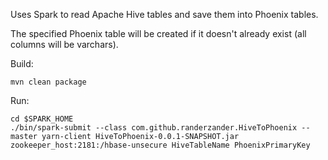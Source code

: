 Uses Spark to read Apache Hive tables and save them into Phoenix tables.

The specified Phoenix table will be created if it doesn't already exist (all columns will be varchars).

Build:
```
mvn clean package
```

Run:
```
cd $SPARK_HOME
./bin/spark-submit --class com.github.randerzander.HiveToPhoenix --master yarn-client HiveToPhoenix-0.0.1-SNAPSHOT.jar zookeeper_host:2181:/hbase-unsecure HiveTableName PhoenixPrimaryKey
```
